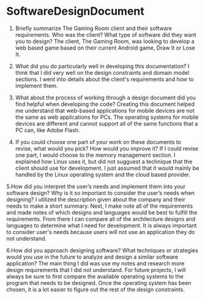 # SoftwareDesignDocument

1. Briefly summarize The Gaming Room client and their software requirements. 
Who was the client? What type of software did they want you to design?
  The client, The Gaming Room, was looking to develop a web based game based on their current Android game, Draw It or Lose It.
  
2. What did you do particularly well in developing this documentation?
  I think that I did very well on the design constraints and domain model sections. I went into details about the client's requirements and how to implement them.
  
3. What about the process of working through a design document did you find helpful 
when developing the code?
  Creating this document helped me understand that web-based applications for mobile devices are not the same as web applications for PCs. The operating systems for mobile devices are different and cannot support all of the same functions that a PC can, like Adobe Flash.
  
4. If you could choose one part of your work on these documents to revise, what would 
you pick? How would you improve it?
  If I could revise one part, I would choose to the memory management section. I explained how Linux uses it, but did not sugguest a technique that the client should use for development. I just assumed that it would mainly be handled by the Linux operating system and the cloud based provider.
  
5.How did you interpret the user’s needs and implement them into your software design? 
Why is it so important to consider the user’s needs when designing?
  I utilized the description given about the company and their needs to make a short summary. Next, I make note all of the requirements and made notes of which designs and languages would be best to fulfill the requirements. From there I can compare all of the architecture designs and languages to determine what I need for development. It is always important to consider user's needs because users will not use an application they do not understand.
  
6.How did you approach designing software? What techniques or strategies would you use 
in the future to analyze and design a similar software application?
  The main thing I did was use my notes and research more design requirements that I did not understand. For future projects, I will always be sure to first compare the available operating systems to the program that needs to be designed. Once the operating system has been chosen, it is a lot easier to figure out the rest of the design constraints.
